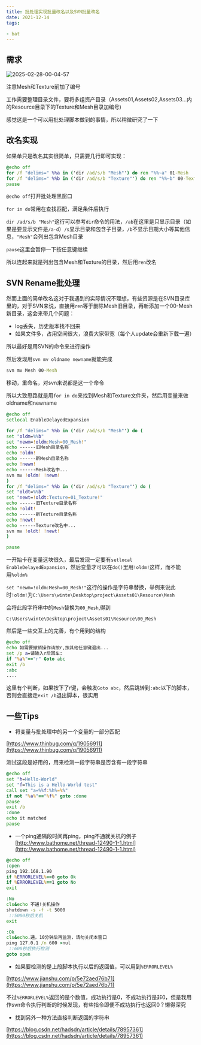 ```yaml
---
title: 批处理实现批量改名以及SVN批量改名
date: 2021-12-14
tags:

- bat
---
```

## 需求

![2025-02-28-00-04-57](http://pictures.winotmk.com/bat/2025-02-28-00-04-57_7f11abc1.png)

注意Mesh和Texture前加了编号

工作需要整理目录文件，要将多组资产目录（Assets01,Assets02,Assets03...内的Resource目录下的Texture和Mesh目录加编号)

感觉这是一个可以用批处理脚本做到的事情，所以稍微研究了一下

## 改名实现

如果单只是改名其实很简单，只需要几行即可实现：

```bat
@echo off
for /f "delims=" %%a in ('dir /ad/s/b "Mesh"') do ren "%%~a" 01-Mesh
for /f "delims=" %%b in ('dir /ad/s/b "Texture"') do ren "%%~b" 00-Texture
pause
```
<!-- more -->

`@echo off`打开批处理黑窗口

`for in do`常用在查找匹配，满足条件后执行

`dir /ad/s/b "Mesh"`这行可以参考`dir`命令的用法，`/ab`在这里是只显示目录（如果是要显示文件是`/a-d`）`/s`显示目录和包含子目录，`/b`不显示日期大小等其他信息，`"Mesh"`会列出包含Mesh目录

`pause`这里会暂停一下按任意键继续

所以连起来就是列出包含Mesh和Texture的目录，然后用`ren`改名

## SVN Rename批处理

然而上面的简单改名这对于我遇到的实际情况不理想，有些资源是在SVN目录库里的，对于SVN来说，直接用`ren`等于删除Mesh旧目录，再新添加一个00-Mesh新目录，这会来带几个问题：

* log丢失，历史版本找不回来
* 如果文件多，占用空间很大，浪费大家带宽（每个人update会重新下载一遍）

所以最好是用SVN的命令来进行操作

然后发现用`svn mv oldname newname`就能完成

```bat
svn mv Mesh 00-Mesh
```

移动，重命名，对svn来说都是这一个命令

所以大致思路就是用`for in do`来找到Mesh和Texture文件夹，然后用变量来做oldname和newname

```bat
@echo off
setlocal EnableDelayedExpansion

for /f "delims=" %%b in ('dir /ad/s/b "Mesh"') do (
set "oldm=%%b"
set "newm=!oldm:Mesh=00_Mesh!"
echo ------旧Mesh目录名称
echo !oldm!
echo ------新Mesh目录名称
echo !newm!
echo ------Mesh改名中...
svn mv !oldm! !newm!
)
for /f "delims=" %%b in ('dir /ad/s/b "Texture"') do (
set "oldt=%%b"
set "newt=!oldt:Texture=01_Texture!"
echo ------旧Texture目录名称
echo !oldt!
echo ------新Texture目录名称
echo !newt!
echo ------Texture改名中...
svn mv !oldt! !newt!
)

pause
```

一开始卡在变量这块很久，最后发现一定要有`setlocal EnableDelayedExpansion`，然后变量才可以在`do()`里用`!oldm!`这样，而不能用`%oldm%`

`set "newm=!oldm:Mesh=00_Mesh!"`这行的操作是字符串替换，举例来说此时`!oldm!`为`C:\Users\winte\Desktop\project\Assets01\Resource\Mesh`

会将此段字符串中的`Mesh`替换为`00_Mesh`,得到

`C:\Users\winte\Desktop\project\Assets01\Resource\00_Mesh`

然后是一些交互上的完善，有个用到的结构

```bat
@echo off
echo 如需要撤销操作请按r,按其他任意键退出...
set /p a=请输入r后回车:
if "%a%"=="r" Goto abc
exit /b
:abc
....
```

这里有个判断，如果按下了r键，会触发`Goto abc`，然后跳转到`:abc`以下的脚本，否则会直接走`exit /b`退出脚本，很实用

## 一些Tips

* 将变量与批处理中的另一个变量的一部分匹配

[https://www.thinbug.com/q/19056911](https://www.thinbug.com/q/19056911)

测试这段是好用的，用来检测一段字符串是否含有一段字符串

```bat
@echo off
set "h=Hello-World"
set "f=This is a Hello-World test"
call set "a=%%f:%h%=%%"
if not "%a%"=="%f%" goto :done
pause
exit /b
:done
echo it matched
pause
```

* 一个ping通隔段时间再ping，ping不通就关机的例子
  [http://www.bathome.net/thread-12490-1-1.html](http://www.bathome.net/thread-12490-1-1.html)

```bat
@echo off
:open
ping 192.168.1.90
if %ERRORLEVEL%==0 goto Ok
if %ERRORLEVEL%==1 goto No
exit

:No
cls&echo 不通!关机操作
shutdown -s -f -t 5000
 ::5000秒后关机
exit

:Ok
cls&echo.通，10分钟后再监测，请勿关闭本窗口
ping 127.0.1 /n 600 >nul
 ::600秒后执行检测
goto open
```

* 如果要检测的是上段脚本执行以后的返回值，可以用到`%ERRORLEVEL%`

[https://www.jianshu.com/p/5e72aed76b71](https://www.jianshu.com/p/5e72aed76b71)

不过`%ERRORLEVEL%`返回的是个数值，成功执行是0，不成功执行是非0，但是我用作svn命令执行判断的时候发现，有些指令即便不成功执行也返回0？懒得深究

* 找到另外一种方法直接判断返回的字符串

[https://blog.csdn.net/hadsdn/article/details/78957361](https://blog.csdn.net/hadsdn/article/details/78957361)
